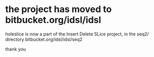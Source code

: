 the project has moved to bitbucket.org/idsl/idsl
================================================

holeslice is now a part of the Insert Delete SLice project, in the seq2/ directory
	bitbucket.org/idsl/idsl/seq2

thank you
